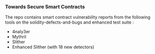 ### Towards Secure Smart Contracts
The repo contains smart contract vulnerability reports from the following tools on the solidity-defects-and-bugs and enhanced test suite :
- 4naly3er
- Mythril
- Slither
- Enhanced Slither (with 18 new detectors)

